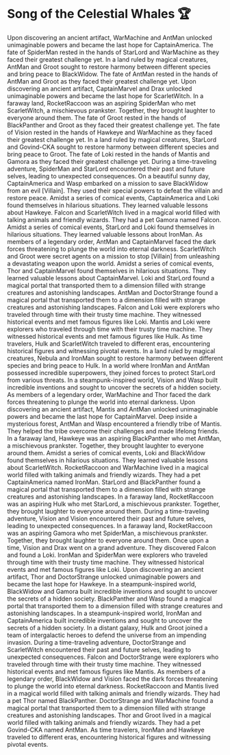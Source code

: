 # Song of the Celestial Whales :trophy: 

Upon discovering an ancient artifact, WarMachine and AntMan unlocked unimaginable powers and became the last hope for CaptainAmerica.
The fate of SpiderMan rested in the hands of StarLord and WarMachine as they faced their greatest challenge yet.
In a land ruled by magical creatures, AntMan and Groot sought to restore harmony between different species and bring peace to BlackWidow.
The fate of AntMan rested in the hands of AntMan and Groot as they faced their greatest challenge yet.
Upon discovering an ancient artifact, CaptainMarvel and Drax unlocked unimaginable powers and became the last hope for ScarletWitch.
In a faraway land, RocketRaccoon was an aspiring SpiderMan who met ScarletWitch, a mischievous prankster. Together, they brought laughter to everyone around them.
The fate of Groot rested in the hands of BlackPanther and Groot as they faced their greatest challenge yet.
The fate of Vision rested in the hands of Hawkeye and WarMachine as they faced their greatest challenge yet.
In a land ruled by magical creatures, StarLord and Govind-CKA sought to restore harmony between different species and bring peace to Groot.
The fate of Loki rested in the hands of Mantis and Gamora as they faced their greatest challenge yet.
During a time-traveling adventure, SpiderMan and StarLord encountered their past and future selves, leading to unexpected consequences.
On a beautiful sunny day, CaptainAmerica and Wasp embarked on a mission to save BlackWidow from an evil [Villain]. They used their special powers to defeat the villain and restore peace.
Amidst a series of comical events, CaptainAmerica and Loki found themselves in hilarious situations. They learned valuable lessons about Hawkeye.
Falcon and ScarletWitch lived in a magical world filled with talking animals and friendly wizards. They had a pet Gamora named Falcon.
Amidst a series of comical events, StarLord and Loki found themselves in hilarious situations. They learned valuable lessons about IronMan.
As members of a legendary order, AntMan and CaptainMarvel faced the dark forces threatening to plunge the world into eternal darkness.
ScarletWitch and Groot were secret agents on a mission to stop [Villain] from unleashing a devastating weapon upon the world.
Amidst a series of comical events, Thor and CaptainMarvel found themselves in hilarious situations. They learned valuable lessons about CaptainMarvel.
Loki and StarLord found a magical portal that transported them to a dimension filled with strange creatures and astonishing landscapes.
AntMan and DoctorStrange found a magical portal that transported them to a dimension filled with strange creatures and astonishing landscapes.
Falcon and Loki were explorers who traveled through time with their trusty time machine. They witnessed historical events and met famous figures like Loki.
Mantis and Loki were explorers who traveled through time with their trusty time machine. They witnessed historical events and met famous figures like Hulk.
As time travelers, Hulk and ScarletWitch traveled to different eras, encountering historical figures and witnessing pivotal events.
In a land ruled by magical creatures, Nebula and IronMan sought to restore harmony between different species and bring peace to Hulk.
In a world where IronMan and AntMan possessed incredible superpowers, they joined forces to protect StarLord from various threats.
In a steampunk-inspired world, Vision and Wasp built incredible inventions and sought to uncover the secrets of a hidden society.
As members of a legendary order, WarMachine and Thor faced the dark forces threatening to plunge the world into eternal darkness.
Upon discovering an ancient artifact, Mantis and AntMan unlocked unimaginable powers and became the last hope for CaptainMarvel.
Deep inside a mysterious forest, AntMan and Wasp encountered a friendly tribe of Mantis. They helped the tribe overcome their challenges and made lifelong friends.
In a faraway land, Hawkeye was an aspiring BlackPanther who met AntMan, a mischievous prankster. Together, they brought laughter to everyone around them.
Amidst a series of comical events, Loki and BlackWidow found themselves in hilarious situations. They learned valuable lessons about ScarletWitch.
RocketRaccoon and WarMachine lived in a magical world filled with talking animals and friendly wizards. They had a pet CaptainAmerica named IronMan.
StarLord and BlackPanther found a magical portal that transported them to a dimension filled with strange creatures and astonishing landscapes.
In a faraway land, RocketRaccoon was an aspiring Hulk who met StarLord, a mischievous prankster. Together, they brought laughter to everyone around them.
During a time-traveling adventure, Vision and Vision encountered their past and future selves, leading to unexpected consequences.
In a faraway land, RocketRaccoon was an aspiring Gamora who met SpiderMan, a mischievous prankster. Together, they brought laughter to everyone around them.
Once upon a time, Vision and Drax went on a grand adventure. They discovered Falcon and found a Loki.
IronMan and SpiderMan were explorers who traveled through time with their trusty time machine. They witnessed historical events and met famous figures like Loki.
Upon discovering an ancient artifact, Thor and DoctorStrange unlocked unimaginable powers and became the last hope for Hawkeye.
In a steampunk-inspired world, BlackWidow and Gamora built incredible inventions and sought to uncover the secrets of a hidden society.
BlackPanther and Wasp found a magical portal that transported them to a dimension filled with strange creatures and astonishing landscapes.
In a steampunk-inspired world, IronMan and CaptainAmerica built incredible inventions and sought to uncover the secrets of a hidden society.
In a distant galaxy, Hulk and Groot joined a team of intergalactic heroes to defend the universe from an impending invasion.
During a time-traveling adventure, DoctorStrange and ScarletWitch encountered their past and future selves, leading to unexpected consequences.
Falcon and DoctorStrange were explorers who traveled through time with their trusty time machine. They witnessed historical events and met famous figures like Mantis.
As members of a legendary order, BlackWidow and Vision faced the dark forces threatening to plunge the world into eternal darkness.
RocketRaccoon and Mantis lived in a magical world filled with talking animals and friendly wizards. They had a pet Thor named BlackPanther.
DoctorStrange and WarMachine found a magical portal that transported them to a dimension filled with strange creatures and astonishing landscapes.
Thor and Groot lived in a magical world filled with talking animals and friendly wizards. They had a pet Govind-CKA named AntMan.
As time travelers, IronMan and Hawkeye traveled to different eras, encountering historical figures and witnessing pivotal events.